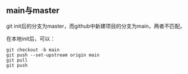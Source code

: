 
## main与master

git init后的分支为master，而github中新建项目的分支为main，两者不匹配。

在本地init后，可以：
```shell
git checkout -b main
git push --set-upstream origin main
git pull
git push
```
